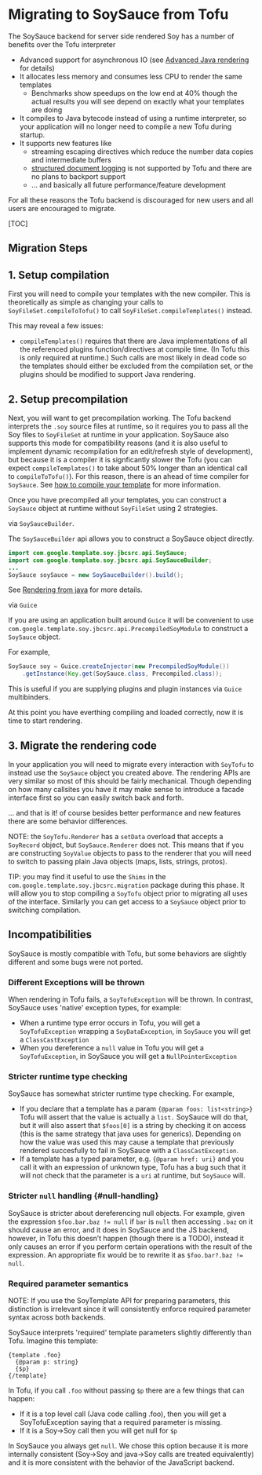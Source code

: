 # Migrating to SoySauce from Tofu

The SoySauce backend for server side rendered Soy has a number of benefits over
the Tofu interpreter

*   Advanced support for asynchronous IO (see [Advanced Java
    rendering](adv-java.md) for details)
*   It allocates less memory and consumes less CPU to render the same templates
    *   Benchmarks show speedups on the low end at 40% though the actual results
        you will see depend on exactly what your templates are doing
*   It compiles to Java bytecode instead of using a runtime interpreter, so your
    application will no longer need to compile a new Tofu during startup.
*   It supports new features like
    *   streaming escaping directives which reduce the number data copies and
        intermediate buffers
    *   [structured document logging](doc-logging.md) is not supported by Tofu
        and there are no plans to backport support
    *   ... and basically all future performance/feature development

For all these reasons the Tofu backend is discouraged for new users and all
users are encouraged to migrate.

[TOC]

## Migration Steps

## 1. Setup compilation

First you will need to compile your templates with the new compiler. This is
theoretically as simple as changing your calls to `SoyFileSet.compileToTofu()`
to call `SoyFileSet.compileTemplates()` instead.

This may reveal a few issues:

*   `compileTemplates()` requires that there are Java implementations of all the
    referenced plugins function/directives at compile time. (In Tofu this is
    only required at runtime.) Such calls are most likely in dead code so the
    templates should either be excluded from the compilation set, or the plugins
    should be modified to support Java rendering.

## 2. Setup precompilation

Next, you will want to get precompilation working. The Tofu backend interprets
the `.soy` source files at runtime, so it requires you to pass all the Soy files
to `SoyFileSet` at runtime in your application. SoySauce also supports this mode
for compatibility reasons (and it is also useful to implement dynamic
recompilation for an edit/refresh style of development), but because it is a
compiler it is signficantly slower the Tofu (you can expect `compileTemplates()`
to take about 50% longer than an identical call to `compileToTofu()`). For this
reason, there is an ahead of time compiler for `SoySauce`. See
[how to compile your template](dir.md#java) for more information.

Once you have precompiled all your templates, you can construct a `SoySauce`
object at runtime without `SoyFileSet` using 2 strategies.

<section class="zippy">

via `SoySauceBuilder`.

The `SoySauceBuilder` api allows you to construct a SoySauce object directly.

```java
import com.google.template.soy.jbcsrc.api.SoySauce;
import com.google.template.soy.jbcsrc.api.SoySauceBuilder;
...
SoySauce soySauce = new SoySauceBuilder().build();
```

See [Rendering from java](java.md#create-soysauce) for more details.

</section>

<section class="zippy">

via `Guice`

If you are using an application built around `Guice` it will be convenient to
use `com.google.template.soy.jbcsrc.api.PrecompiledSoyModule` to construct a
`SoySauce` object.

For example,

```java
SoySauce soy = Guice.createInjector(new PrecompiledSoyModule())
    .getInstance(Key.get(SoySauce.class, Precompiled.class));
```

This is useful if you are supplying plugins and plugin instances via `Guice`
multibinders.

</section>

At this point you have everthing compiling and loaded correctly, now it is time
to start rendering.

## 3. Migrate the rendering code

In your application you will need to migrate every interaction with `SoyTofu` to
instead use the `SoySauce` object you created above. The rendering APIs are very
similar so most of this should be fairly mechanical. Though depending on how
many callsites you have it may make sense to introduce a facade interface first
so you can easily switch back and forth.

... and that is it! of course besides better performance and new features there
are some behavior differences.

NOTE: the `SoyTofu.Renderer` has a `setData` overload that accepts a `SoyRecord`
object, but `SoySauce.Renderer` does not. This means that if you are
constructing `SoyValue` objects to pass to the renderer that you will need to
switch to passing plain Java objects (maps, lists, strings, protos).

TIP: you may find it useful to use the `Shims` in the
`com.google.template.soy.jbcsrc.migration` package during this phase. It will
allow you to stop compiling a `SoyTofu` object prior to migrating all uses of
the interface. Similarly you can get access to a `SoySauce` object prior to
switching compilation.

## Incompatibilities

SoySauce is mostly compatible with Tofu, but some behaviors are slightly
different and some bugs were not ported.

### Different Exceptions will be thrown

When rendering in Tofu fails, a `SoyTofuException` will be thrown. In contrast,
SoySauce uses 'native' exception types, for example:

*   When a runtime type error occurs in Tofu, you will get a `SoyTofuException`
    wrapping a `SoyDataException`, in `SoySauce` you will get a
    `ClassCastException`
*   When you dereference a `null` value in Tofu you will get a
    `SoyTofuException`, in SoySauce you will get a `NullPointerException`

### Stricter runtime type checking

SoySauce has somewhat stricter runtime type checking. For example,

*   If you declare that a template has a param `{@param foos: list<string>}`
    Tofu will assert that the value is actually a `list.` SoySauce will do that,
    but it will also assert that `$foos[0]` is a string by checking it on access
    (this is the same strategy that java uses for generics). Depending on how
    the value was used this may cause a template that previously rendered
    succesfully to fail in SoySauce with a `ClassCastException`.
*   If a template has a typed parameter, e.g. `{@param href: uri}` and you call
    it with an expression of unknown type, Tofu has a bug such that it will not
    check that the parameter is a `uri` at runtime, but `SoySauce` will.

### Stricter `null` handling {#null-handling}

SoySauce is stricter about dereferencing null objects. For example, given the
expression `$foo.bar.baz != null` if `bar` is `null` then accessing `.baz` on it
should cause an error, and it does in SoySauce and the JS backend, however, in
Tofu this doesn’t happen (though there is a TODO), instead it only causes an
error if you perform certain operations with the result of the expression. An
appropriate fix would be to rewrite it as `$foo.bar?.baz != null`.

### Required parameter semantics

NOTE: If you use the SoyTemplate API for preparing parameters, this distinction
is irrelevant since it will consistently enforce required parameter syntax
across both backends.

SoySauce interprets 'required' template parameters slightly differently than
Tofu. Imagine this template:

```soy
{template .foo}
  {@param p: string}
  {$p}
{/template}
```

In Tofu, if you call `.foo` without passing `$p` there are a few things that can
happen:

*   If it is a top level call (Java code calling .foo), then you will get a
    SoyTofuException saying that a required parameter is missing.
*   If it is a Soy->Soy call then you will get null for `$p`

In SoySauce you always get `null`. We chose this option because it is more
internally consistent (Soy->Soy and java->Soy calls are treated equivalently)
and it is more consistent with the behavior of the JavaScript backend.
